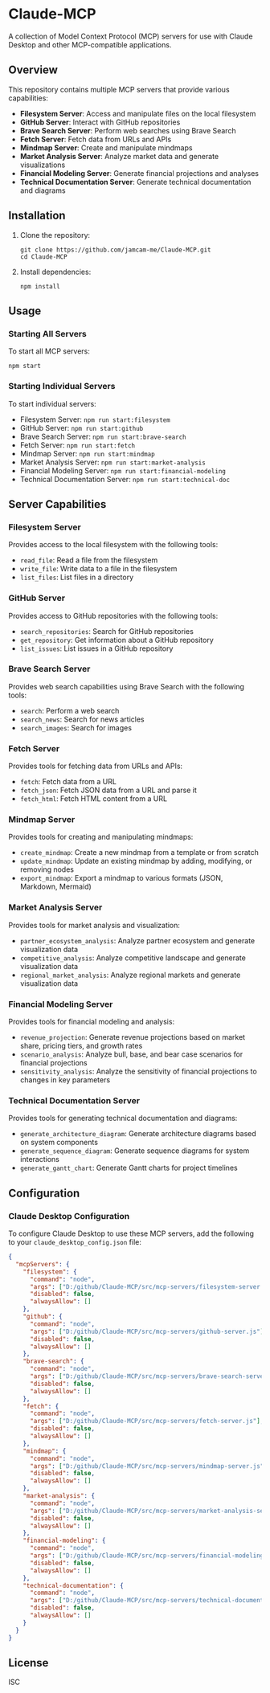 # Claude-MCP

A collection of Model Context Protocol (MCP) servers for use with Claude Desktop and other MCP-compatible applications.

## Overview

This repository contains multiple MCP servers that provide various capabilities:

- **Filesystem Server**: Access and manipulate files on the local filesystem
- **GitHub Server**: Interact with GitHub repositories
- **Brave Search Server**: Perform web searches using Brave Search
- **Fetch Server**: Fetch data from URLs and APIs
- **Mindmap Server**: Create and manipulate mindmaps
- **Market Analysis Server**: Analyze market data and generate visualizations
- **Financial Modeling Server**: Generate financial projections and analyses
- **Technical Documentation Server**: Generate technical documentation and diagrams

## Installation

1. Clone the repository:
   ```
   git clone https://github.com/jamcam-me/Claude-MCP.git
   cd Claude-MCP
   ```

2. Install dependencies:
   ```
   npm install
   ```

## Usage

### Starting All Servers

To start all MCP servers:

```
npm start
```

### Starting Individual Servers

To start individual servers:

- Filesystem Server: `npm run start:filesystem`
- GitHub Server: `npm run start:github`
- Brave Search Server: `npm run start:brave-search`
- Fetch Server: `npm run start:fetch`
- Mindmap Server: `npm run start:mindmap`
- Market Analysis Server: `npm run start:market-analysis`
- Financial Modeling Server: `npm run start:financial-modeling`
- Technical Documentation Server: `npm run start:technical-doc`

## Server Capabilities

### Filesystem Server

Provides access to the local filesystem with the following tools:
- `read_file`: Read a file from the filesystem
- `write_file`: Write data to a file in the filesystem
- `list_files`: List files in a directory

### GitHub Server

Provides access to GitHub repositories with the following tools:
- `search_repositories`: Search for GitHub repositories
- `get_repository`: Get information about a GitHub repository
- `list_issues`: List issues in a GitHub repository

### Brave Search Server

Provides web search capabilities using Brave Search with the following tools:
- `search`: Perform a web search
- `search_news`: Search for news articles
- `search_images`: Search for images

### Fetch Server

Provides tools for fetching data from URLs and APIs:
- `fetch`: Fetch data from a URL
- `fetch_json`: Fetch JSON data from a URL and parse it
- `fetch_html`: Fetch HTML content from a URL

### Mindmap Server

Provides tools for creating and manipulating mindmaps:
- `create_mindmap`: Create a new mindmap from a template or from scratch
- `update_mindmap`: Update an existing mindmap by adding, modifying, or removing nodes
- `export_mindmap`: Export a mindmap to various formats (JSON, Markdown, Mermaid)

### Market Analysis Server

Provides tools for market analysis and visualization:
- `partner_ecosystem_analysis`: Analyze partner ecosystem and generate visualization data
- `competitive_analysis`: Analyze competitive landscape and generate visualization data
- `regional_market_analysis`: Analyze regional markets and generate visualization data

### Financial Modeling Server

Provides tools for financial modeling and analysis:
- `revenue_projection`: Generate revenue projections based on market share, pricing tiers, and growth rates
- `scenario_analysis`: Analyze bull, base, and bear case scenarios for financial projections
- `sensitivity_analysis`: Analyze the sensitivity of financial projections to changes in key parameters

### Technical Documentation Server

Provides tools for generating technical documentation and diagrams:
- `generate_architecture_diagram`: Generate architecture diagrams based on system components
- `generate_sequence_diagram`: Generate sequence diagrams for system interactions
- `generate_gantt_chart`: Generate Gantt charts for project timelines

## Configuration

### Claude Desktop Configuration

To configure Claude Desktop to use these MCP servers, add the following to your `claude_desktop_config.json` file:

```json
{
  "mcpServers": {
    "filesystem": {
      "command": "node",
      "args": ["D:/github/Claude-MCP/src/mcp-servers/filesystem-server.js"],
      "disabled": false,
      "alwaysAllow": []
    },
    "github": {
      "command": "node",
      "args": ["D:/github/Claude-MCP/src/mcp-servers/github-server.js"],
      "disabled": false,
      "alwaysAllow": []
    },
    "brave-search": {
      "command": "node",
      "args": ["D:/github/Claude-MCP/src/mcp-servers/brave-search-server.js"],
      "disabled": false,
      "alwaysAllow": []
    },
    "fetch": {
      "command": "node",
      "args": ["D:/github/Claude-MCP/src/mcp-servers/fetch-server.js"],
      "disabled": false,
      "alwaysAllow": []
    },
    "mindmap": {
      "command": "node",
      "args": ["D:/github/Claude-MCP/src/mcp-servers/mindmap-server.js"],
      "disabled": false,
      "alwaysAllow": []
    },
    "market-analysis": {
      "command": "node",
      "args": ["D:/github/Claude-MCP/src/mcp-servers/market-analysis-server.js"],
      "disabled": false,
      "alwaysAllow": []
    },
    "financial-modeling": {
      "command": "node",
      "args": ["D:/github/Claude-MCP/src/mcp-servers/financial-modeling-server.js"],
      "disabled": false,
      "alwaysAllow": []
    },
    "technical-documentation": {
      "command": "node",
      "args": ["D:/github/Claude-MCP/src/mcp-servers/technical-documentation-server.js"],
      "disabled": false,
      "alwaysAllow": []
    }
  }
}
```

## License

ISC
